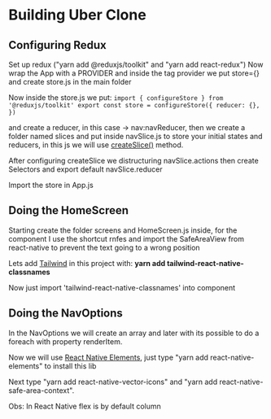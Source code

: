 <h1>Building Uber Clone</h1>

<h2>Configuring Redux</h2>

Set up redux ("yarn add @reduxjs/toolkit" and "yarn add react-redux") 
Now wrap the App with a PROVIDER and inside the tag provider we put store={} and create store.js in the main folder

Now inside the store.js we put:
<code>import { configureStore } from '@reduxjs/toolkit'
export const store = configureStore({
  reducer: {},
})</code>

and create a reducer, in this case ->  nav:navReducer, then we create a folder named slices and put inside navSlice.js to store your initial states and reducers,
in this js we will use <a href="https://redux-toolkit.js.org/api/createSlice" target="_blank">createSlice()</a> method.

After configuring createSlice we distructuring navSlice.actions then create Selectors and export default navSlice.reducer

Import the store in App.js

<h2>Doing the HomeScreen</h2>

Starting create the folder screens and HomeScreen.js inside, for the component I use the shortcut rnfes and import the SafeAreaView from react-native to prevent the text going to a wrong position

Lets add <a href="https://github.com/jaredh159/tailwind-react-native-classnames" target="_blank">Tailwind</a> in this project with: <b> yarn add tailwind-react-native-classnames</b>

Now just import 'tailwind-react-native-classnames' into component

<h2>Doing the NavOptions</h2>

In the NavOptions we will create an array and later with <FlatList/> its possible to do a foreach with property renderItem.

Now we will use <a href="https://reactnativeelements.com/docs" target="_blank">React Native Elements</a>, just type "yarn add react-native-elements" to install this lib

Next type "yarn add react-native-vector-icons" and "yarn add react-native-safe-area-context".



Obs: In React Native flex is by default column
